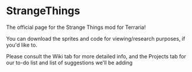 # StrangeThings

The official page for the Strange Things mod for Terraria!

You can download the sprites and code for viewing/research purposes, if you'd like to.

Please consult the Wiki tab for more detailed info, and the Projects tab for our to-do list and list of suggestions we'll be adding
